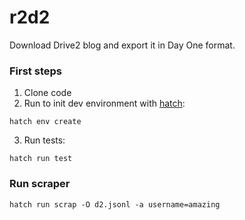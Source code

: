 # r2d2
Download Drive2 blog and export it in Day One format.

### First steps

1. Clone code 
2. Run to init dev environment with [hatch](https://hatch.pypa.io/):
```
hatch env create
```
3. Run tests:
```
hatch run test
```

### Run scraper

```
hatch run scrap -O d2.jsonl -a username=amazing
```
